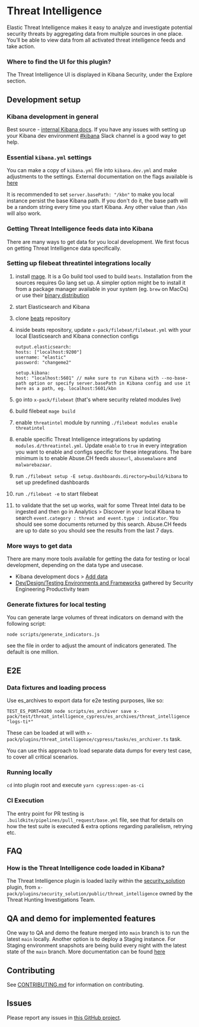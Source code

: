 # Threat Intelligence

Elastic Threat Intelligence makes it easy to analyze and investigate potential security threats by aggregating data from multiple sources in one place. You’ll be able to view data from all activated threat intelligence feeds and take action.

### Where to find the UI for this plugin?

The Threat Intelligence UI is displayed in Kibana Security, under the Explore section.

## Development setup

### Kibana development in general

Best source - [internal Kibana docs](https://docs.elastic.dev/kibana-dev-docs/getting-started/welcome). If you have any issues with setting up your Kibana dev environment [#kibana](https://elastic.slack.com/archives/C0D8P2XK5) Slack channel is a good way to get help.

### Essential `kibana.yml` settings

You can make a copy of `kibana.yml` file into `kibana.dev.yml` and make adjustments to the settings. External documentation on the flags available is [here](https://www.elastic.co/guide/en/kibana/current/settings.html)

It is recommended to set `server.basePath: "/kbn"` to make you local instance persist the base Kibana path. If you don't do it, the base path will be a random string every time you start Kibana. Any other value than `/kbn` will also work.

### Getting Threat Intelligence feeds data into Kibana

There are many ways to get data for you local development. We first focus on getting Threat Intelligence data specifically.

### Setting up filebeat threatintel integrations locally

1. install [mage](https://github.com/magefile/mage). It is a Go build tool used to build `beats`. Installation from the sources requires Go lang set up. A simpler option might be to install it from a package manager available in your system (eg. `brew` on MacOs) or use their [binary distribution](https://github.com/magefile/mage/releases)
1. start Elasticsearch and Kibana
1. clone [beats](https://github.com/elastic/beats) repository
1. inside beats repository, update `x-pack/filebeat/filebeat.yml` with your local Elasticsearch and Kibana connection configs

   ```
   output.elasticsearch:
   hosts: ["localhost:9200"]
   username: "elastic"
   password: "changeme2"

   setup.kibana:
   host: "localhost:5601" // make sure to run Kibana with --no-base-path option or specify server.basePath in Kibana config and use it here as a path, eg. localhost:5601/kbn
   ```

1. go into `x-pack/filebeat` (that's where security related modules live)
1. build filebeat `mage build`
1. enable `threatintel` module by running `./filebeat modules enable threatintel`
1. enable specific Threat Intelligence integrations by updating `modules.d/threatintel.yml`. Update `enable` to `true` in every integration you want to enable and configs specific for these integrations. The bare minimum is to enable Abuse.CH feeds `abuseurl`, `abusemalware` and `malwarebazaar`.
1. run `./filebeat setup -E setup.dashboards.directory=build/kibana` to set up predefined dashboards
1. run `./filebeat -e` to start filebeat
1. to validate that the set up works, wait for some Threat Intel data to be ingested and then go in Analytics > Discover in your local Kibana to search `event.category : threat and event.type : indicator`. You should see some documents returned by this search. Abuse.CH feeds are up to date so you should see the results from the last 7 days.

### More ways to get data

There are many more tools available for getting the data for testing or local development, depending on the data type and usecase.

- Kibana development docs > [Add data](https://docs.elastic.dev/kibana-dev-docs/getting-started/sample-data)
- [Dev/Design/Testing Environments and Frameworks](https://docs.google.com/document/d/1DGCcLMnVKQ_STlkbS4E0m4kbPivNtR8iMlg_IoCuCEw/edit#) gathered by Security Engineering Productivity team

### Generate fixtures for local testing

You can generate large volumes of threat indicators on demand with the following script:

```
node scripts/generate_indicators.js
```

see the file in order to adjust the amount of indicators generated. The default is one million.

## E2E

### Data fixtures and loading process

Use es_archives to export data for e2e testing purposes, like so:

```
TEST_ES_PORT=9200 node scripts/es_archiver save x-pack/test/threat_intelligence_cypress/es_archives/threat_intelligence "logs-ti*"
```

These can be loaded at will with `x-pack/plugins/threat_intelligence/cypress/tasks/es_archiver.ts` task.

You can use this approach to load separate data dumps for every test case, to cover all critical scenarios.

### Running locally

`cd` into plugin root and execute `yarn cypress:open-as-ci`

### CI Execution

The entry point for PR testing is `.buildkite/pipelines/pull_request/base.yml` file, see that for details on
how the test suite is executed & extra options regarding parallelism, retrying etc.

## FAQ

### How is the Threat Intelligence code loaded in Kibana?

The Threat Intelligence plugin is loaded lazily within the [security_solution](https://github.com/elastic/kibana/tree/main/x-pack/plugins/security_solution) plugin,
from `x-pack/plugins/security_solution/public/threat_intelligence` owned by the Threat Hunting Investigations Team.

## QA and demo for implemented features

One way to QA and demo the feature merged into `main` branch is to run the latest `main` locally.
Another option is to deploy a Staging instance. For Staging environment snapshots are being build every night with the latest state of the `main` branch. More documentation can be found [here](https://cloud.elastic.dev/environments/Staging/#automatic-termination-of-staging-deployments)

## Contributing

See [CONTRIBUTING.md](https://github.com/elastic/kibana/blob/main/x-pack/plugins/threat_intelligence/CONTRIBUTING.md) for information on contributing.

## Issues

Please report any issues in [this GitHub project](https://github.com/orgs/elastic/projects/758/).